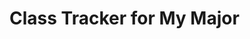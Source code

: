 <!DOCTYPE html>
<html>
<head>
    <title>Clas Tracker</title>
    <link rel="stylesheet" href="styles.css">
</head>
<body>
    <h1>Class Tracker for My Major</h1>
    <div id="class-list"></div>
    <script src="script.js"></script>
</body>
</html>